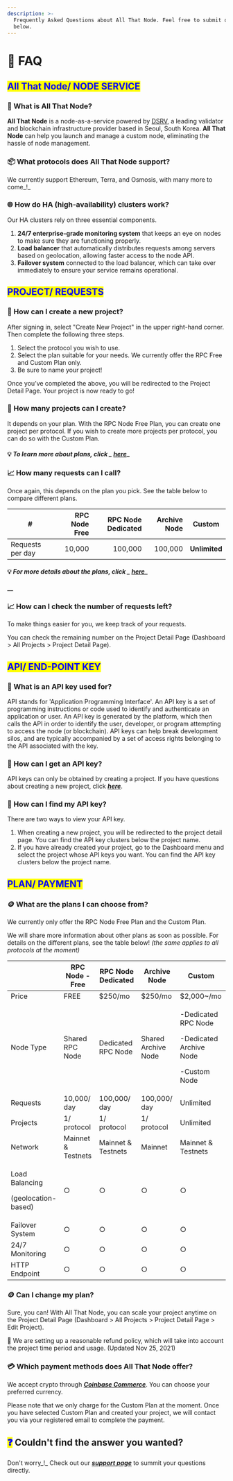 ```yaml
---
description: >-
  Frequently Asked Questions about All That Node. Feel free to submit questions
  below.
---
```


# 💬 FAQ

## <mark style="color:blue;">All That Node/ NODE SERVICE</mark>

### 🧐  What is All That Node?

**All That Node** is a node-as-a-service powered by [DSRV](https://www.dsrvlabs.com/), a leading validator and blockchain infrastructure provider based in Seoul, South Korea. **All That Node** can help you launch and manage a custom node, eliminating the hassle of node management.



### 📦  What protocols does All That Node support?

We currently support Ethereum, Terra, and Osmosis, with many more to come_!_&#x20;



### 🌐  How do HA (high-availability) clusters work?

Our HA clusters rely on three essential components.&#x20;

1. **24/7 enterprise-grade monitoring system** that keeps an eye on nodes to make sure they are functioning properly.
2. **Load balancer** that automatically distributes requests among servers based on geolocation, allowing faster access to the node API.
3. **Failover system** connected to the load balancer, which can take over immediately to ensure your service remains operational.



## <mark style="color:blue;">PROJECT/ REQUESTS</mark>



### 📂  How can I create a new project?

After signing in, select "Create New Project" in the upper right-hand corner. Then complete the following three steps.

1. Select the protocol you wish to use.
2. Select the plan suitable for your needs. We currently offer the RPC Free and Custom Plan only.
3. Be sure to name your project!

Once you’ve completed the above, you will be redirected to the Project Detail Page. Your project is now ready to go!



### 📂  How many projects can I create?

It depends on your plan. With the RPC Node Free Plan, you can create one project per protocol. If you wish to create more projects per protocol, you can do so with the Custom Plan.

#### &#x20;    💡  _**To learn more about plans, click** _ [_here_](faq.md#what-are-the-options-for-plans)__



### 📈  How many requests can I call?

Once again, this depends on the plan you pick. See the table below to compare different plans.

| #                | RPC Node Free | RPC Node Dedicated | Archive Node |     Custom    |
| ---------------- | ------------: | -----------------: | -----------: | :-----------: |
| Requests per day |        10,000 |            100,000 |      100,000 | **Unlimited** |

#### &#x20;    💡  _**For more details about the plans, click** _ [_here_](faq.md#what-are-the-options-for-plans)__

#### __

### 📈  How can I check the number of requests left?

To make things easier for you, we keep track of your requests.&#x20;

You can check the remaining number on the Project Detail Page (Dashboard > All Projects > Project Detail Page).



## <mark style="color:blue;">API/ END-POINT KEY</mark>

### 🔑 What is an API key used for?

API stands for 'Application Programming Interface'. An API key is a set of programming instructions or code used to identify and authenticate an application or user. An API key is generated by the platform, which then calls the API in order to identify the user, developer, or program attempting to access the node (or blockchain). API keys can help break development silos, and are typically accompanied by a set of access rights belonging to the API associated with the key.



### 🔑  How can I get an API key?

API keys can only be obtained by creating a project. If you have questions about creating a new project, click [_**here**_](faq.md#how-can-i-create-a-new-project).



### 🔑  How can I find my API key?

There are two ways to view your API key.

1. When creating a new project, you will be redirected to the project detail page. You can find the API key clusters below the project name.
2. If you have already created your project, go to the Dashboard menu and select the project whose API keys you want. You can find the API key clusters below the project name.

### &#x20;&#x20;

## <mark style="color:blue;">PLAN/ PAYMENT</mark>

<mark style="color:blue;"></mark>

### 🪙  What are the plans I can choose from?

We currently only offer the RPC Node Free Plan and the Custom Plan.

We will share more information about other plans as soon as possible. For details on the different plans, see the table below! _(the same applies to all protocols at the moment)_

|                                                 | RPC Node - Free    | RPC Node Dedicated | Archive Node        | Custom                                                                      |
| ----------------------------------------------- | ------------------ | ------------------ | ------------------- | --------------------------------------------------------------------------- |
| Price                                           | FREE               | $250/mo            | $250/mo             | $2,000\~/mo                                                                 |
| Node Type                                       | Shared RPC Node    | Dedicated RPC Node | Shared Archive Node | <p>-Dedicated RPC Node</p><p>-Dedicated Archive Node</p><p>-Custom Node</p> |
| Requests                                        | 10,000/ day        | 100,000/ day       | 100,000/ day        | Unlimited                                                                   |
| Projects                                        | 1/ protocol        | 1/ protocol        | 1/ protocol         | Unlimited                                                                   |
| Network                                         | Mainnet & Testnets | Mainnet & Testnets | Mainnet             | Mainnet & Testnets                                                          |
| <p>Load Balancing</p><p>(geolocation-based)</p> | ○                  | ○                  | ○                   | ○                                                                           |
| Failover System                                 | ○                  | ○                  | ○                   | ○                                                                           |
| 24/7 Monitoring                                 | ○                  | ○                  | ○                   | ○                                                                           |
| HTTP Endpoint                                   | ○                  | ○                  | ○                   | ○                                                                           |



### 🪙  Can I change my plan?

Sure, you can! With All That Node, you can scale your project anytime on the Project Detail Page (Dashboard > All Projects > Project Detail Page > Edit Project).

💬 We are setting up a reasonable refund policy, which will take into account the project time period and usage. (Updated Nov 25, 2021)



### 💳  Which payment methods does All That Node offer?

We accept crypto through [_**Coinbase Commerce**_](https://commerce.coinbase.com/). You can choose your preferred currency.

Please note that we only charge for the Custom Plan at the moment. Once you have selected Custom Plan and created your project, we will contact you via your registered email to complete the payment.



### &#x20;&#x20;

## <mark style="color:blue;">❓</mark> Couldn't find the answer you wanted?

Don't worry_!_ Check out our [_**support page**_](support.md) to summit your questions directly.

